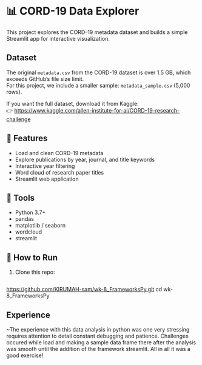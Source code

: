 # 📊 CORD-19 Data Explorer

This project explores the CORD-19 metadata dataset and builds a simple Streamlit app for interactive visualization.

## Dataset
The original `metadata.csv` from the CORD-19 dataset is over 1.5 GB, which exceeds GitHub’s file size limit.  
For this project, we include a smaller sample: `metadata_sample.csv` (5,000 rows).  

If you want the full dataset, download it from Kaggle:  
👉 https://www.kaggle.com/allen-institute-for-ai/CORD-19-research-challenge


## 🔹 Features
- Load and clean CORD-19 metadata
- Explore publications by year, journal, and title keywords
- Interactive year filtering
- Word cloud of research paper titles
- Streamlit web application

## 🔹 Tools
- Python 3.7+
- pandas
- matplotlib / seaborn
- wordcloud
- streamlit

## 🔹 How to Run
1. Clone this repo:
   ```bash
https://github.com/KIRUMAH-sam/wk-8_FrameworksPy.git
cd wk-8_FrameworksPy

## Experience 
~The experience with this data analysis in python was one very stressing requires attention to detail constant debugging and patience.
Challenges occured while load and making a sample data frame there after the analysis was smooth until the addition of the framework streamlit.
All in all it was a good exercise!
